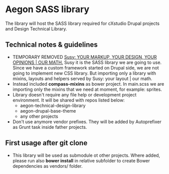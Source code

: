 # Aegon SASS library

The library will host the SASS library required for cXstudio Drupal projects and Design Technical Library.


## Technical notes & guidelines

* TEMPORARY REMOVED [Susy: YOUR MARKUP, YOUR DESIGN, YOUR OPINIONS | OUR MATH.](http://susydocs.oddbird.net/) 
	Susy it is the SASS library we are going to use. Since we have a custom framework started on Drupal side, we are not going to implement new CSS library. But importing only a library with mixins, layouts and helpers served by Susy: your layout | our math.
* Instead included **compass-mixins** as bower project. In main.scss we are importing only the mixins that we need at moment, for example: sprites.
* Library doesn't require any file help or development project environment. It will be shared with repos listed below:
	* aegon-technical-design-library
	* aegon-drupal-base-theme
	* any other projects
* Don't use anymore vendor prefixes. They will be added by Autoprefixer as Grunt task inside father projects.


## First usage after git clone

* This library will be used as submodule ot other projects. Where added, please run also **bower install** in relative subfolder to create Bower dependencies as vendors/ folder.